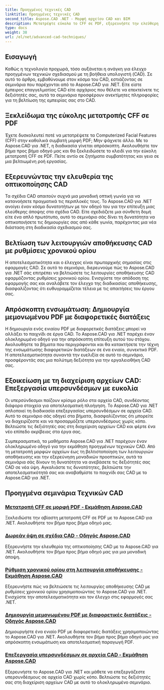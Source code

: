 ```yaml
---
title: Προηγμένες τεχνικές CAD
linktitle: Προηγμένες τεχνικές CAD
second_title: Aspose.CAD .NET - Μορφή αρχείου CAD και BIM
description: Μετατρέψτε εύκολα το CFF σε PDF, εξερευνήστε την ελεύθερη οπτική γωνία σε σχέδια CAD, ορίστε χρονικά όρια για τις λειτουργίες αποθήκευσης, δημιουργήστε αρχεία PDF με το Aspose.CAD για σεμινάρια .NET.
type: docs
weight: 38
url: /el/net/advanced-cad-techniques/
---
```

## Εισαγωγή

Καθώς η τεχνολογία προχωρά, τόσο αυξάνεται η ανάγκη για έλεγχο προηγμένων τεχνικών σχεδιασμού με τη βοήθεια υπολογιστή (CAD). Σε αυτό το άρθρο, εμβαθύνουμε στον κόσμο του CAD, εστιάζοντας σε σεμινάρια που παρέχονται από το Aspose.CAD για .NET. Είτε είστε έμπειρος επαγγελματίας CAD είτε αρχάριος που θέλετε να επεκτείνετε τις δεξιότητές σας, αυτά τα σεμινάρια προσφέρουν ανεκτίμητες πληροφορίες για τη βελτίωση της εμπειρίας σας στο CAD.

## Ξεκλείδωμα της εύκολης μετατροπής CFF σε PDF

Έχετε δυσκολευτεί ποτέ να μετατρέψετε τα Computerized Facial Features (CFF) στην καθολικά συμβατή μορφή PDF; Μην ψάχνετε άλλο. Με το Aspose.CAD για .NET, η διαδικασία γίνεται απρόσκοπτη. Ακολουθήστε τον βήμα προς βήμα οδηγό μας και θα ξεκλειδώσετε το κλειδί για την εύκολη μετατροπή CFF σε PDF. Πείτε αντίο σε ζητήματα συμβατότητας και γεια σε μια βελτιωμένη ροή εργασίας.

## Εξερευνώντας την ελευθερία της οπτικοποίησης CAD

Τα σχέδια CAD απαιτούν συχνά μια μοναδική οπτική γωνία για να κατανοήσετε πραγματικά τις περιπλοκές τους. Το Aspose.CAD για .NET ανοίγει έναν κόσμο δυνατοτήτων με τον οδηγό του για την επίτευξη μιας ελεύθερης άποψης στα σχέδια CAD. Είτε σχεδιάζετε μια σύνθετη δομή είτε ένα απλό πρωτότυπο, αυτό το σεμινάριο σάς δίνει τη δυνατότητα να οπτικοποιήσετε τις δημιουργίες σας από κάθε γωνία, παρέχοντας μια νέα διάσταση στη διαδικασία σχεδιασμού σας.

## Βελτίωση των λειτουργιών αποθήκευσης CAD με ρυθμίσεις χρονικού ορίου

Η αποτελεσματικότητα και ο έλεγχος είναι πρωταρχικής σημασίας στις εφαρμογές CAD. Σε αυτό το σεμινάριο, διερευνούμε πώς το Aspose.CAD για .NET σάς επιτρέπει να βελτιώσετε τις λειτουργίες αποθήκευσης CAD εφαρμόζοντας ρυθμίσεις χρονικού ορίου. Ενισχύστε την απόδοση της εφαρμογής σας και αναλάβετε τον έλεγχο της διαδικασίας αποθήκευσης, διασφαλίζοντας ότι ευθυγραμμίζεται τέλεια με τις απαιτήσεις του έργου σας.

## Απρόσκοπτη ενσωμάτωση: Δημιουργία μεμονωμένου PDF με διαφορετικές διατάξεις

Η δημιουργία ενός ενιαίου PDF με διαφορετικές διατάξεις μπορεί να αλλάξει το παιχνίδι σε έργα CAD. Το Aspose.CAD για .NET παρέχει έναν ολοκληρωμένο οδηγό για την απρόσκοπτη επίτευξη αυτού του στόχου. Ακολουθήστε τα βήματα που περιγράφονται και θα κατακτήσετε την τέχνη της ενσωμάτωσης διαφορετικών διατάξεων σε ένα ενιαίο, συνεκτικό PDF. Η αποτελεσματικότητα συναντά την ευελιξία σε αυτό το σεμινάριο, προσφέροντάς σας μια πολύτιμη δεξιότητα για την εργαλειοθήκη CAD σας.

## Εξοικείωση με τη διαχείριση αρχείων CAD: Επεξεργασία υπερσυνδέσμων με ευκολία

Οι υπερσύνδεσμοι παίζουν κρίσιμο ρόλο στα αρχεία CAD, συνδέοντας διάφορα στοιχεία για αποτελεσματική πλοήγηση. Το Aspose.CAD για .NET απλοποιεί τη διαδικασία επεξεργασίας υπερσυνδέσμων σε αρχεία CAD. Αυτό το σεμινάριο σάς οδηγεί στα βήματα, διασφαλίζοντας ότι μπορείτε να διαχειρίζεστε και να προσαρμόζετε υπερσυνδέσμους χωρίς κόπο. Βελτιώστε τις δεξιότητές σας στη διαχείριση αρχείων CAD και φέρτε ένα νέο επίπεδο ακρίβειας στα έργα σας.

Συμπερασματικά, τα μαθήματα Aspose.CAD για .NET παρέχουν έναν ολοκληρωμένο οδηγό για την εκμάθηση προηγμένων τεχνικών CAD. Από τη μετατροπή μορφών αρχείων έως τη βελτιστοποίηση των λειτουργιών αποθήκευσης και την εξερεύνηση μοναδικών προοπτικών, αυτά τα σεμινάρια σάς δίνουν τη δυνατότητα να ανεβάσετε τις δεξιότητές σας CAD σε νέα ύψη. Αγκαλιάστε τις δυνατότητες, βελτιώστε την αποτελεσματικότητά σας και αναβαθμίστε το παιχνίδι σας CAD με το Aspose.CAD για .NET.
## Προηγμένα σεμινάρια Τεχνικών CAD
### [Μετατροπή CFF σε μορφή PDF - Εκμάθηση Aspose.CAD](./converting-cff-to-pdf-format/)
Ξεκλειδώστε την αβίαστη μετατροπή CFF σε PDF με το Aspose.CAD για .NET. Ακολουθήστε τον βήμα προς βήμα οδηγό μας.
### [Δωρεάν όψη σε σχέδια CAD - Οδηγός Aspose.CAD](./free-point-of-view-in-cad-drawings/)
Εξερευνήστε την ελευθερία της οπτικοποίησης CAD με το Aspose.CAD για .NET. Ακολουθήστε τον βήμα προς βήμα οδηγό μας για μια μοναδική άποψη.
### [Ρύθμιση χρονικού ορίου στη λειτουργία αποθήκευσης - Εκμάθηση Aspose.CAD](./setting-timeout-on-save-operation/)
Εξερευνήστε πώς να βελτιώσετε τις λειτουργίες αποθήκευσης CAD με ρυθμίσεις χρονικού ορίου χρησιμοποιώντας το Aspose.CAD για .NET. Ενισχύστε την αποτελεσματικότητα και τον έλεγχο στις εφαρμογές σας .NET.
### [Δημιουργία μεμονωμένου PDF με διαφορετικές διατάξεις - Οδηγός Aspose.CAD](./creating-single-pdf-with-different-layouts/)
Δημιουργήστε ένα ενιαίο PDF με διαφορετικές διατάξεις χρησιμοποιώντας το Aspose.CAD για .NET. Ακολουθήστε τον βήμα προς βήμα οδηγό μας για απρόσκοπτη ενσωμάτωση και αποτελεσματική παραγωγή PDF.
### [Επεξεργασία υπερσυνδέσμων σε αρχεία CAD - Εκμάθηση Aspose.CAD](./editing-hyperlinks-in-cad-files/)
Εξερευνήστε το Aspose.CAD για .NET και μάθετε να επεξεργάζεστε υπερσυνδέσμους σε αρχεία CAD χωρίς κόπο. Βελτιώστε τις δεξιότητές σας στη διαχείριση αρχείων CAD με αυτό το ολοκληρωμένο σεμινάριο.
